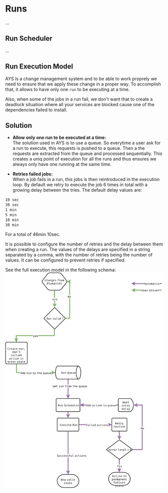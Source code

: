 # Runs

...

## Run Scheduler


...

## Run Execution Model

AYS is a change management system and to be able to work proprely
we need to ensure that we apply these change in a proper way.
To accomplish that, it allows to have only one `run` to be executing at a time.

Also, when some of the jobs in a run fail, we don't want that to create a deadlock situation where all your services are blocked cause one of the dependencies failed to install.

## Solution
- **Allow only one run to be executed at a time:**  
The solution used in AYS is to use a queue. So everytime a user ask for a run to execute, this requests is pushed to a queue. Then a the requests are extracted from the queue and processed sequentially. This creates a uniq point of execution for all the runs and thus ensures we always only have one running at the same time.

- **Retries failed jobs:**  
When a job fails in a run, this jobs is then reintroduced in the execution loop. By default we retry to execute the job 6 times in total with a growing delay between the tries. The default delay values are:
```
10 sec
30 sec
1 min
5 min
10 min
30 min
```

For a total of 46min 10sec.

It is possible to configure the number of retries and the delay between them when creating a run. The values of the delays are specified in a string separated by a comma, with the number of retries being the number of values. It can be configured to prevent retries if specified.


See the full execution model in the following schema:
![ays run execution](Images/ays_run_execution.png)
